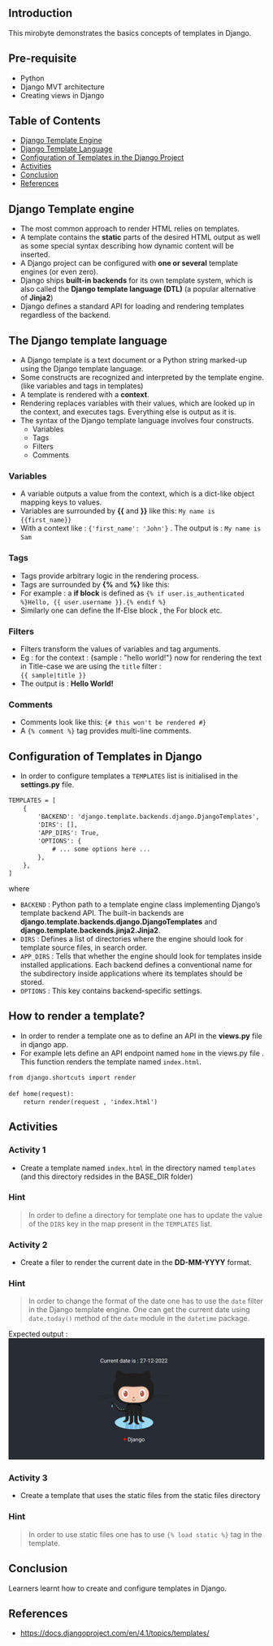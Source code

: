 ## Introduction
This mirobyte demonstrates the basics concepts of templates in Django.

## Pre-requisite
- Python
- Django MVT architecture
- Creating views in Django
## Table of Contents
- [Django Template Engine](#django-template-engine)
- [Django Template Language](#the-django-template-language)
- [Configuration of Templates in the Django Project](#configuration-of-templates-in-django)
- [Activities](#activities)
- [Conclusion](#conclusion)
- [References](#references)

## Django Template engine
- The most common approach to render HTML relies on templates. 
- A template contains the **static** parts of the desired HTML output as well as some special syntax describing how dynamic content will be inserted. 
- A Django project can be configured with **one or several** template engines (or even zero). 
- Django ships **built-in backends** for its own template system, which is also called the **Django template language (DTL)** (a popular alternative of **Jinja2**)
- Django defines a standard API for loading and rendering templates regardless of the backend. 

## The Django template language
- A Django template is a text document or a Python string marked-up using the Django template language. 
- Some constructs are recognized and interpreted by the template engine. (like variables and tags in templates)
- A template is rendered with a **context**. 
- Rendering replaces variables with their values, which are looked up in the context, and executes tags. Everything else is output as it is.
- The syntax of the Django template language involves four constructs.
    - Variables
    - Tags 
    - Filters
    - Comments
### Variables
- A variable outputs a value from the context, which is a dict-like object mapping keys to values.
- Variables are surrounded by **{{** and **}}** like this: 
`My name is {{first_name}}`
- With a context like : `{'first_name': 'John'}` . The output is : 
`My name is Sam`

### Tags
- Tags provide arbitrary logic in the rendering process.
- Tags are surrounded by **{%** and **%}** like this:
- For example : a **if block** is defined as `{% if user.is_authenticated %}Hello, {{ user.username }}.{% endif %}`
- Similarly one can define the If-Else block , the For block etc.

### Filters
- Filters transform the values of variables and tag arguments.
- Eg : for the context : {sample : "hello world!"} now for rendering the text in Title-case we are using the `title` filter : \
`{{ sample|title }}`
- The output is : **Hello World!**

### Comments
- Comments look like this: `{# this won't be rendered #}`
- A `{% comment %}` tag provides multi-line comments.

## Configuration of Templates in Django
- In order to configure templates a `TEMPLATES` list is initialised in the **settings.py** file.

```
TEMPLATES = [
    {
        'BACKEND': 'django.template.backends.django.DjangoTemplates',
        'DIRS': [],
        'APP_DIRS': True,
        'OPTIONS': {
            # ... some options here ...
        },
    },
]
```
where 
- `BACKEND` : Python path to a template engine class implementing Django’s template backend API. The built-in backends are **django.template.backends.django.DjangoTemplates** and **django.template.backends.jinja2.Jinja2**.
- `DIRS` : Defines a list of directories where the engine should look for template source files, in search order.
- `APP_DIRS` : Tells that whether the engine should look for templates inside installed applications. Each backend defines a conventional name for the subdirectory inside applications where its templates should be stored.
- `OPTIONS` : This key contains backend-specific settings.

## How to render a template?
- In order to render a template one as to define an API in the **views.py** file in django app.
- For example lets define an API endpoint named `home` in the views.py file . This function renders the template named `index.html`.

```
from django.shortcuts import render

def home(request):
    return render(request , 'index.html')
```
## Activities
### Activity 1
- Create a template named `index.html` in the directory named `templates` (and this directory redsides in the BASE_DIR folder)
### Hint
> In order to define a directory for template one has to update the value of the `DIRS` key in the map present in the `TEMPLATES` list.

### Activity 2
- Create a filer to render the current date in the **DD-MM-YYYY** format.
### Hint
> In order to change the format of the date one has to use the `date` filter in the Django template engine.
> One can get the current date using `date.today()` method of the `date` module in the `datetime` package.

Expected output : 
![output](images/date.png)
### Activity 3
- Create a template that uses the static files from the static files directory
### Hint
> In order to use static files one has to use `{% load static %}` tag in the template.

## Conclusion
Learners learnt how to create and configure templates in Django.

## References
- https://docs.djangoproject.com/en/4.1/topics/templates/
